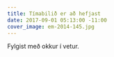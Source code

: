 ```yaml
---
title: Tímabilið er að hefjast
date: 2017-09-01 05:13:00 -11:00
cover_image: em-2014-145.jpg
---
```


Fylgist með okkur í vetur. 